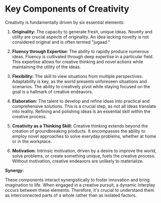 # Key Components of Creativity

Creativity is fundamentally driven by six essential elements:

1. **Originality:** The capacity to generate fresh, unique ideas. Novelty and utility are crucial aspects of originality. An idea lacking novelty is not considered original and is often termed "jugaad." 

2. **Fluency through Expertise:** The ability to rapidly produce numerous ideas. Fluency is cultivated through deep expertise in a particular field. This expertise allows for creative thinking and novel actions while maintaining the utility of the ideas.

3. **Flexibility:** The skill to view situations from multiple perspectives. Adaptability is key, as the world presents unforeseen situations and scenarios. The ability to creatively pivot while staying focused on the goal is a hallmark of creative endeavors.

4. **Elaboration:** The talent to develop and refine ideas into practical and comprehensive solutions. This is a crucial step, as not all ideas translate into reality. Refining and polishing ideas is an essential skill within the creative process.

5. **Creativity as a Thinking Skill:** Creative thinking extends beyond the creation of groundbreaking products. It encompasses the ability to employ novel approaches to solve everyday problems, whether at home or in the workplace. 

6. **Motivation:** Intrinsic motivation, driven by a desire to improve the world, solve problems, or create something unique, fuels the creative process. Without motivation, creative endeavors are unlikely to materialize.

**Synergy:**

These components interact synergistically to foster innovation and bring imagination to life. When engaged in a creative pursuit, a dynamic interplay occurs between these elements. Therefore, it's crucial to understand them as interconnected parts of a whole rather than as isolated factors.
